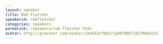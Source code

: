```yaml
---
layout: speaker
title: Rob Fletcher
speakerid: robfletcher
categories: speakers
permalink: /speakers/rob-fletcher.html
avatar: http://gravatar.com/avatar/1b4562cf0d2cfad0f98871827068e515
---
```

